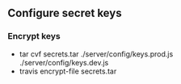 ## Configure secret keys

### Encrypt keys
- tar cvf secrets.tar ./server/config/keys.prod.js ./server/config/keys.dev.js
- travis encrypt-file secrets.tar
